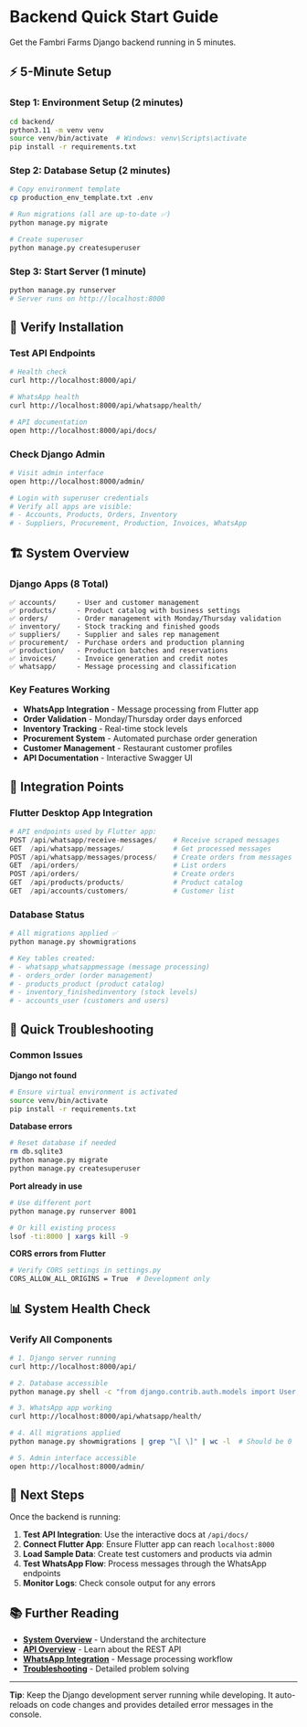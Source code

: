 # Backend Quick Start Guide

Get the Fambri Farms Django backend running in 5 minutes.

## ⚡ 5-Minute Setup

### Step 1: Environment Setup (2 minutes)
```bash
cd backend/
python3.11 -m venv venv
source venv/bin/activate  # Windows: venv\Scripts\activate
pip install -r requirements.txt
```

### Step 2: Database Setup (2 minutes)
```bash
# Copy environment template
cp production_env_template.txt .env

# Run migrations (all are up-to-date ✅)
python manage.py migrate

# Create superuser
python manage.py createsuperuser
```

### Step 3: Start Server (1 minute)
```bash
python manage.py runserver
# Server runs on http://localhost:8000
```

## 🎯 Verify Installation

### Test API Endpoints
```bash
# Health check
curl http://localhost:8000/api/

# WhatsApp health
curl http://localhost:8000/api/whatsapp/health/

# API documentation
open http://localhost:8000/api/docs/
```

### Check Django Admin
```bash
# Visit admin interface
open http://localhost:8000/admin/

# Login with superuser credentials
# Verify all apps are visible:
# - Accounts, Products, Orders, Inventory
# - Suppliers, Procurement, Production, Invoices, WhatsApp
```

## 🏗️ System Overview

### Django Apps (8 Total)
```
✅ accounts/     - User and customer management
✅ products/     - Product catalog with business settings
✅ orders/       - Order management with Monday/Thursday validation
✅ inventory/    - Stock tracking and finished goods
✅ suppliers/    - Supplier and sales rep management
✅ procurement/  - Purchase orders and production planning
✅ production/   - Production batches and reservations
✅ invoices/     - Invoice generation and credit notes
✅ whatsapp/     - Message processing and classification
```

### Key Features Working
- **WhatsApp Integration** - Message processing from Flutter app
- **Order Validation** - Monday/Thursday order days enforced
- **Inventory Tracking** - Real-time stock levels
- **Procurement System** - Automated purchase order generation
- **Customer Management** - Restaurant customer profiles
- **API Documentation** - Interactive Swagger UI

## 🔄 Integration Points

### Flutter Desktop App Integration
```python
# API endpoints used by Flutter app:
POST /api/whatsapp/receive-messages/    # Receive scraped messages
GET  /api/whatsapp/messages/            # Get processed messages
POST /api/whatsapp/messages/process/    # Create orders from messages
GET  /api/orders/                       # List orders
POST /api/orders/                       # Create orders
GET  /api/products/products/            # Product catalog
GET  /api/accounts/customers/           # Customer list
```

### Database Status
```bash
# All migrations applied ✅
python manage.py showmigrations

# Key tables created:
# - whatsapp_whatsappmessage (message processing)
# - orders_order (order management)
# - products_product (product catalog)
# - inventory_finishedinventory (stock levels)
# - accounts_user (customers and users)
```

## 🚨 Quick Troubleshooting

### Common Issues

**Django not found**
```bash
# Ensure virtual environment is activated
source venv/bin/activate
pip install -r requirements.txt
```

**Database errors**
```bash
# Reset database if needed
rm db.sqlite3
python manage.py migrate
python manage.py createsuperuser
```

**Port already in use**
```bash
# Use different port
python manage.py runserver 8001

# Or kill existing process
lsof -ti:8000 | xargs kill -9
```

**CORS errors from Flutter**
```bash
# Verify CORS settings in settings.py
CORS_ALLOW_ALL_ORIGINS = True  # Development only
```

## 📊 System Health Check

### Verify All Components
```bash
# 1. Django server running
curl http://localhost:8000/api/

# 2. Database accessible
python manage.py shell -c "from django.contrib.auth.models import User; print(f'Users: {User.objects.count()}')"

# 3. WhatsApp app working
curl http://localhost:8000/api/whatsapp/health/

# 4. All migrations applied
python manage.py showmigrations | grep "\[ \]" | wc -l  # Should be 0

# 5. Admin interface accessible
open http://localhost:8000/admin/
```

## 🎯 Next Steps

Once the backend is running:

1. **Test API Integration**: Use the interactive docs at `/api/docs/`
2. **Connect Flutter App**: Ensure Flutter app can reach `localhost:8000`
3. **Load Sample Data**: Create test customers and products via admin
4. **Test WhatsApp Flow**: Process messages through the WhatsApp endpoints
5. **Monitor Logs**: Check console output for any errors

## 📚 Further Reading

- **[System Overview](../architecture/system-overview.md)** - Understand the architecture
- **[API Overview](api-overview.md)** - Learn about the REST API
- **[WhatsApp Integration](../business-logic/whatsapp-integration.md)** - Message processing workflow
- **[Troubleshooting](troubleshooting.md)** - Detailed problem solving

---

**Tip**: Keep the Django development server running while developing. It auto-reloads on code changes and provides detailed error messages in the console.
